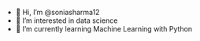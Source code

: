 - 👋 Hi, I’m @soniasharma12
- 👀 I’m interested in data science
- 🌱 I’m currently learning Machine Learning with Python

<!---
soniasharma12/soniasharma12 is a ✨ special ✨ repository because its `README.md` (this file) appears on your GitHub profile.
You can click the Preview link to take a look at your changes.
--->
